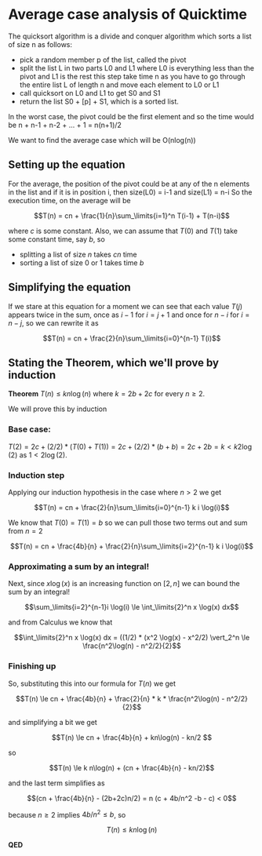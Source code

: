 # Average case analysis of Quicktime

The quicksort algorithm is a divide and conquer algorithm which sorts a list of size n as follows:
* pick a random member p of the list, called the pivot
* split the list L in two parts L0 and L1 where L0 is everything less than the pivot and L1 is the rest
  this step take time n as you have to go through the entire list L of length n and move each element to L0 or L1
* call quicksort on L0 and L1 to get S0 and S1
* return the list S0 + [p] + S1, which is a sorted list.

In the worst case, the pivot could be the first element and so the time would be n + n-1 + n-2 + ... + 1 = n(n+1)/2

We want to find the average case which will be O(nlog(n))

## Setting up the equation
For the average, the position of the pivot could be at any of the n elements in the list
and if it is in position i, then size(L0) = i-1 and size(L1) = n-i
So the execution time, on the average will be

$$T(n) = cn + \frac{1}{n}\sum_\limits{i=1}^n T(i-1) + T(n-i)$$

where $c$ is some constant. Also, we can assume that $T(0)$ and $T(1)$ take some constant time, say $b$, so
* splitting a list of size $n$ takes $cn$ time
* sorting a list of size 0 or 1 takes time $b$

## Simplifying the equation
If we stare at this equation for a moment we can see that each value $T(j)$ appears twice in the sum,
once as $i-1$ for $i=j+1$ and once for $n-i$ for $i=n-j$, so we can rewrite it as

$$T(n) = cn + \frac{2}{n}\sum_\limits{i=0}^{n-1} T(i)$$

## Stating the Theorem, which we'll prove by induction

**Theorem** $T(n) \le k n \log(n)$ where $k=2b+2c$ for every $n\ge 2$.

We will prove this by induction

### Base case:
$T(2) = 2c + (2/2) * (T(0) + T(1)) = 2c + (2/2)* (b+b) = 2c+2b = k \lt k 2 \log(2)$  as $1< 2\log(2)$.

### Induction step
Applying our induction hypothesis in the case where $n\gt 2$ we get

$$T(n) = cn + \frac{2}{n}\sum_\limits{i=0}^{n-1} k i \log(i)$$

We know that $T(0)=T(1)=b$ so we can pull those two terms out and sum from $n=2$

$$T(n) = cn + \frac{4b}{n} + \frac{2}{n}\sum_\limits{i=2}^{n-1} k i \log(i)$$

### Approximating a sum by an integral!

Next, since $x \log(x)$ is an increasing function on $[2,n]$ we can bound the sum by an integral!

$$\sum_\limits{i=2}^{n-1}i \log(i) \le \int_\limits{2}^n x \log(x) dx$$

and from Calculus we know that 

$$\int_\limits{2}^n x \log(x) dx = ((1/2) * (x^2 \log(x) - x^2/2) \vert_2^n \le \frac{n^2\log(n) - n^2/2}{2}$$

### Finishing up

So, substituting this into our formula for $T(n)$ we get 

$$T(n) \le cn + \frac{4b}{n} + \frac{2}{n} * k * \frac{n^2\log(n) - n^2/2}{2}$$

and simplifying a bit we get

$$T(n) \le cn + \frac{4b}{n} +  kn\log(n) - kn/2 $$

so

$$T(n) \le  k n\log(n) + (cn + \frac{4b}{n} - kn/2)$$

and the last term simplifies as

$$(cn + \frac{4b}{n} - (2b+2c)n/2) = n (c + 4b/n^2 -b - c) < 0$$

because $n\ge 2$ implies $4b/n^2\le b$, so

$$T(n) \le  k n\log(n)$$

**QED**

